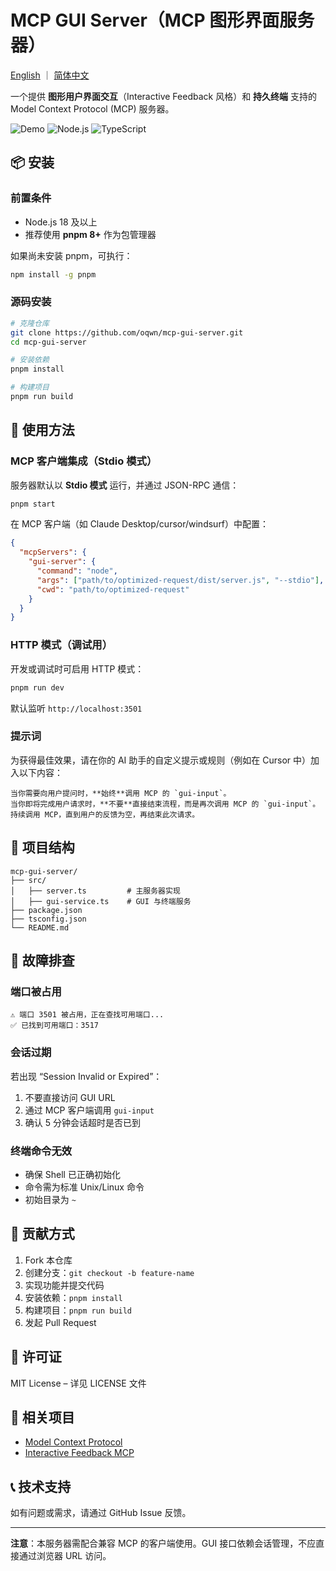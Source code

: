 # MCP GUI Server（MCP 图形界面服务器）

[English](README.md) ｜ [简体中文](README_zh.md)

一个提供 **图形用户界面交互**（Interactive Feedback 风格）和 **持久终端** 支持的 Model Context Protocol (MCP) 服务器。

![Demo](https://img.shields.io/badge/status-stable-green)
![Node.js](https://img.shields.io/badge/node.js-18%2B-blue)
![TypeScript](https://img.shields.io/badge/typescript-5.0%2B-blue)

## 📦 安装

### 前置条件

- Node.js 18 及以上
- 推荐使用 **pnpm 8+** 作为包管理器

如果尚未安装 pnpm，可执行：

```bash
npm install -g pnpm
```

### 源码安装

```bash
# 克隆仓库
git clone https://github.com/oqwn/mcp-gui-server.git
cd mcp-gui-server

# 安装依赖
pnpm install

# 构建项目
pnpm run build
```

## 🚀 使用方法

### MCP 客户端集成（Stdio 模式）

服务器默认以 **Stdio 模式** 运行，并通过 JSON-RPC 通信：

```bash
pnpm start
```

在 MCP 客户端（如 Claude Desktop/cursor/windsurf）中配置：

```json
{
  "mcpServers": {
    "gui-server": {
      "command": "node",
      "args": ["path/to/optimized-request/dist/server.js", "--stdio"],
      "cwd": "path/to/optimized-request"
    }
  }
}
```

### HTTP 模式（调试用）

开发或调试时可启用 HTTP 模式：

```bash
pnpm run dev
```

默认监听 `http://localhost:3501`

### 提示词

为获得最佳效果，请在你的 AI 助手的自定义提示或规则（例如在 Cursor 中）加入以下内容：

```
当你需要向用户提问时，**始终**调用 MCP 的 `gui-input`。
当你即将完成用户请求时，**不要**直接结束流程，而是再次调用 MCP 的 `gui-input`。
持续调用 MCP，直到用户的反馈为空，再结束此次请求。
```

## 📁 项目结构

```
mcp-gui-server/
├── src/
│   ├── server.ts         # 主服务器实现
│   ├── gui-service.ts    # GUI 与终端服务
├── package.json
├── tsconfig.json
└── README.md
```

## 🐛 故障排查

### 端口被占用

```
⚠️ 端口 3501 被占用，正在查找可用端口...
✅ 已找到可用端口：3517
```

### 会话过期

若出现 “Session Invalid or Expired”：

1. 不要直接访问 GUI URL
2. 通过 MCP 客户端调用 `gui-input`
3. 确认 5 分钟会话超时是否已到

### 终端命令无效

- 确保 Shell 已正确初始化
- 命令需为标准 Unix/Linux 命令
- 初始目录为 `~`

## 🤝 贡献方式

1. Fork 本仓库
2. 创建分支：`git checkout -b feature-name`
3. 实现功能并提交代码
4. 安装依赖：`pnpm install`
5. 构建项目：`pnpm run build`
6. 发起 Pull Request

## 📄 许可证

MIT License – 详见 LICENSE 文件

## 🔗 相关项目

- [Model Context Protocol](https://github.com/modelcontextprotocol/specification)
- [Interactive Feedback MCP](https://github.com/noopstudios/interactive-feedback-mcp)

## 📞 技术支持

如有问题或需求，请通过 GitHub Issue 反馈。

---

**注意**：本服务器需配合兼容 MCP 的客户端使用。GUI 接口依赖会话管理，不应直接通过浏览器 URL 访问。
